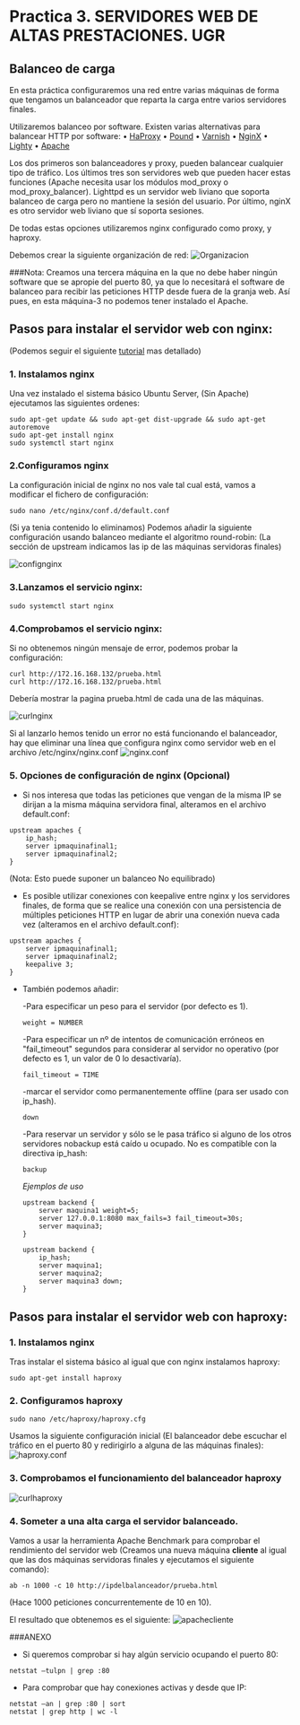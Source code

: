 # Practica 3. SERVIDORES WEB DE ALTAS PRESTACIONES. UGR
## Balanceo de carga

En esta práctica configuraremos una red entre varias máquinas de forma que tengamos un balanceador que reparta la carga entre varios servidores finales.

Utilizaremos balanceo por software. Existen
varias alternativas para balancear HTTP por software:
•  [HaProxy](http://haproxy.1wt.eu/)
•  [Pound]( http://www.apsis.ch/pound/)
•  [Varnish]( http://varnish-cache.org)
•  [NginX]( http://nginx.org/)
•  [Lighty]( http://www.lighttpd.net/)
•  [Apache]( http://httpd.apache.org/)


Los dos primeros son balanceadores y proxy, pueden balancear cualquier tipo de tráfico. Los últimos tres son servidores web que pueden hacer estas funciones (Apache necesita usar los módulos mod_proxy o mod_proxy_balancer). Lighttpd es un servidor web liviano que soporta balanceo de carga pero no mantiene la sesión del usuario. Por último, nginX es otro servidor web liviano que sí soporta sesiones.

De todas estas opciones utilizaremos nginx configurado como proxy, y haproxy.

Debemos crear la siguiente organización de red:
![Organizacion](images/organizaciondered.PNG) 

###Nota:
Creamos una tercera máquina en la que no debe haber ningún software que se apropie del puerto 80, ya que lo necesitará el software de balanceo para recibir
las peticiones HTTP desde fuera de la granja web. Así pues, en esta máquina-3 no podemos tener instalado el Apache.


## Pasos para instalar el servidor web con nginx:
(Podemos seguir el siguiente [tutorial](https://www.liberiangeek.net/2016/07/how-to-install-nginx-webserver-on-ubuntu-16-04/) mas detallado)

### 1. Instalamos nginx
Una vez instalado el sistema básico Ubuntu Server, (Sin Apache) ejecutamos las siguientes ordenes:
```
sudo apt-get update && sudo apt-get dist-upgrade && sudo apt-get autoremove
sudo apt-get install nginx
sudo systemctl start nginx
```

### 2.Configuramos nginx
La configuración inicial de nginx no nos vale tal cual está, vamos a modificar el fichero de configuración:
```
sudo nano /etc/nginx/conf.d/default.conf
```
(Si ya tenia contenido lo eliminamos)
Podemos añadir la siguiente configuración usando balanceo mediante el algoritmo round-robin: 
(La sección de upstream indicamos las ip de las máquinas servidoras finales)

![confignginx](images/default.confnginx.PNG) 


### 3.Lanzamos el servicio nginx:
```
sudo systemctl start nginx
```

### 4.Comprobamos el servicio nginx:
Si no obtenemos ningún mensaje de error, podemos probar la configuración:
```
curl http://172.16.168.132/prueba.html
curl http://172.16.168.132/prueba.html
```
Debería mostrar la pagina prueba.html de cada una de las máquinas.

![curlnginx](images/curlnginx.PNG) 

Si al lanzarlo hemos tenido un error no está funcionando el balanceador, hay que eliminar una línea que configura nginx como servidor web en el
archivo /etc/nginx/nginx.conf
![nginx.conf](images/nginx_nginx.confmodificacionarchivodefecto.PNG) 

### 5. Opciones de configuración de nginx (Opcional)
* Si nos interesa que todas las peticiones que vengan de la misma IP se dirijan a la misma máquina servidora final, alteramos en el archivo default.conf:
```
upstream apaches {
	ip_hash;
	server ipmaquinafinal1;
	server ipmaquinafinal2;
}
```
(Nota: Esto puede suponer un balanceo No equilibrado)

* Es posible utilizar conexiones con keepalive entre nginx y los servidores finales, de forma que se realice una conexión con una persistencia de múltiples peticiones HTTP en lugar de abrir una conexión nueva cada vez (alteramos en el archivo default.conf):
```
upstream apaches {
	server ipmaquinafinal1;
	server ipmaquinafinal2;
	keepalive 3;
}
```
* También podemos añadir:

	-Para especificar un peso para el servidor (por defecto es 1).
	```
	weight = NUMBER
	```

	-Para especificar un nº de intentos de comunicación erróneos en "fail_timeout"
	segundos para considerar al servidor no operativo (por defecto es 1, un valor de 0 lo desactivaría).
  	```
  	fail_timeout = TIME
	```
	-marcar el servidor como permanentemente offline (para ser usado con ip_hash).

	```
	down
	```

	-Para reservar un servidor y sólo se le pasa tráfico si alguno de los otros servidores nobackup está caído u ocupado. No es compatible con la directiva ip_hash:
	```
	backup
	```
	*Ejemplos de uso*
	
	```
	upstream backend {
		server maquina1 weight=5;
		server 127.0.0.1:8080 max_fails=3 fail_timeout=30s;
		server maquina3;
	}
	```

	```
	upstream backend {
		ip_hash;
		server maquina1;
		server maquina2;
		server maquina3 down;
	}
	```
## Pasos para instalar el servidor web con haproxy:
### 1. Instalamos nginx
Tras instalar el sistema básico al igual que con nginx instalamos haproxy:
```
sudo apt-get install haproxy
```
### 2. Configuramos haproxy
```
sudo nano /etc/haproxy/haproxy.cfg
```
Usamos la siguiente configuración inicial (El balanceador debe escuchar el tráfico en el puerto 80 y redirigirlo a alguna de las máquinas finales):
![haproxy.conf](images/nanohaproxy.cfg.PNG) 

### 3. Comprobamos el funcionamiento del balanceador haproxy

![curlhaproxy](images/curlhaproxy.PNG) 

### 4. Someter a una alta carga el servidor balanceado.
Vamos a usar la herramienta Apache Benchmark para comprobar el rendimiento del servidor web (Creamos una nueva máquina **cliente** al igual que las dos máquinas servidoras finales y ejecutamos el siguiente comando):

```
ab -n 1000 -c 10 http://ipdelbalanceador/prueba.html
```
(Hace 1000 peticiones concurrentemente de 10 en 10).

El resultado que obtenemos es el siguiente:
![apachecliente](images/apachemaquinacliente.PNG) 


###ANEXO

* Si queremos comprobar si hay algún servicio ocupando el puerto 80:
```
netstat –tulpn | grep :80
```

* Para comprobar que hay conexiones activas y desde que IP:
```
netstat –an | grep :80 | sort
netstat | grep http | wc -l
``` 












